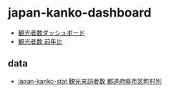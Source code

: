 # japan-kanko-dashboard

- [観光者数ダッシュボード](https://code4fukui.github.io/japan-kanko-dashboard/)
- [観光者数 前年比](https://code4fukui.github.io/japan-kanko-dashboard/compprev.html)

## data

- [japan-kanko-stat 観光来訪者数 都道府県市区町村別](https://github.com/code4fukui/japan-kanko-stat)
